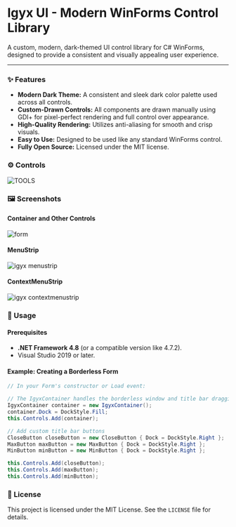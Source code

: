 # Igyx UI - Modern WinForms Control Library

A custom, modern, dark-themed UI control library for C# WinForms, designed to provide a consistent and visually appealing user experience.

---

### ✨ Features

- **Modern Dark Theme:** A consistent and sleek dark color palette used across all controls.
- **Custom-Drawn Controls:** All components are drawn manually using GDI+ for pixel-perfect rendering and full control over appearance.
- **High-Quality Rendering:** Utilizes anti-aliasing for smooth and crisp visuals.
- **Easy to Use:** Designed to be used like any standard WinForms control.
- **Fully Open Source:** Licensed under the MIT license.

### ⚙ Controls

![TOOLS](https://github.com/user-attachments/assets/d9c30a6c-4a5c-4e03-84f2-ae0545c0f8a4)

### 🖼️ Screenshots

#### Container and Other Controls
![form](https://github.com/user-attachments/assets/26bb9d68-c71e-4c27-aa80-263ce7c0452a)

#### MenuStrip
![igyx menustrip](https://github.com/user-attachments/assets/4a47f9d5-63e5-426c-9060-a3d68035b738)

#### ContextMenuStrip
![igyx contextmenustrip](https://github.com/user-attachments/assets/6683f50e-9512-4c47-a654-34549c03188b)

### 🚀 Usage

#### Prerequisites
- **.NET Framework 4.8** (or a compatible version like 4.7.2).
- Visual Studio 2019 or later.

#### Example: Creating a Borderless Form
```csharp
// In your Form's constructor or Load event:

// The IgyxContainer handles the borderless window and title bar dragging.
IgyxContainer container = new IgyxContainer();
container.Dock = DockStyle.Fill;
this.Controls.Add(container);

// Add custom title bar buttons
CloseButton closeButton = new CloseButton { Dock = DockStyle.Right };
MaxButton maxButton = new MaxButton { Dock = DockStyle.Right };
MinButton minButton = new MinButton { Dock = DockStyle.Right };

this.Controls.Add(closeButton);
this.Controls.Add(maxButton);
this.Controls.Add(minButton);
```

### 📜 License

This project is licensed under the MIT License. See the `LICENSE` file for details.
